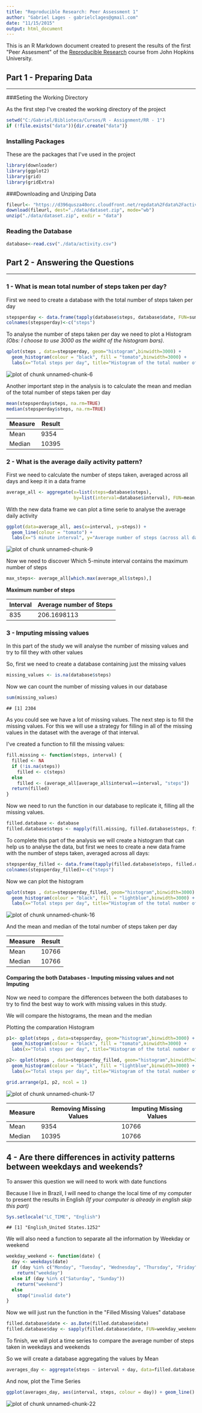 ```yaml
---
title: "Reproducible Research: Peer Assessment 1"
author: "Gabriel Lages - gabrielclages@gmail.com"
date: "11/15/2015"
output: html_document
---
```


This is an R Markdown document created to present the results of the first "Peer Assesment" of the [Reproducible Research](https://class.coursera.org/repdata-034) course from John Hopkins University.

## Part 1 - Preparing Data
___________________

###Seting the Working Directory

As the first step I've created the working directory of the project


```r
setwd("C:/Gabriel/Biblioteca/Cursos/R - Assignment/RR - 1")
if (!file.exists("data")){dir.create("data")}
```

### Installing Packages

These are the packages that I've used in the project


```r
library(downloader)
library(ggplot2)
library(grid)
library(gridExtra)
```

###Downloading and Unziping Data


```r
fileurl<- "https://d396qusza40orc.cloudfront.net/repdata%2Fdata%2Factivity.zip"
download(fileurl, dest="./data/dataset.zip", mode="wb")
unzip("./data/dataset.zip", exdir = "data")
```

### Reading the Database

```r
database<-read.csv("./data/activity.csv")
```

## Part 2 - Answering the Questions
___________________

### 1 - What is mean total number of steps taken per day?

First we need to create a database with the total number of steps taken per day

```r
stepsperday <- data.frame(tapply(database$steps, database$date, FUN=sum, na.rm=TRUE))
colnames(stepsperday)<-c("steps")
```

To analyse the number of steps taken per day we need to plot a Histogram 
*(Obs: I choose to use 3000 as the widht of the histogram bars).*

```r
qplot(steps , data=stepsperday, geom="histogram",binwidth=3000) +
  geom_histogram(colour = "black", fill = "tomato",binwidth=3000) +
  labs(x="Total steps per day", title="Histogram of the total number of steps taken each day")
```

![plot of chunk unnamed-chunk-6](figure/unnamed-chunk-6-1.png) 

Another important step in the analysis is to calculate the mean and median of the total number of steps taken per day

```r
mean(stepsperday$steps, na.rm=TRUE)
median(stepsperday$steps, na.rm=TRUE)
```

Measure | Result
--------|---------------------------------------
Mean    | 9354
Median  | 10395

### 2 - What is the average daily activity pattern?

First we need to calculate the number of steps taken, averaged across all days and keep it in a data frame


```r
average_all <- aggregate(x=list(steps=database$steps), 
                         by=list(interval=database$interval), FUN=mean, na.rm=TRUE)
```

With the new data frame we can plot a time serie to analyse the average daily activity


```r
ggplot(data=average_all, aes(x=interval, y=steps)) + 
  geom_line(colour = "tomato") + 
  labs(x="5 minute interval", y="Average number of steps (across all days)", title="Average daily activity")
```

![plot of chunk unnamed-chunk-9](https://github.com/gabriel-lages/RepData_PeerAssessment1/blob/master/Figure/Figure1.png) 

Now we need to discover Which 5-minute interval contains the maximum number of steps


```r
max_steps<- average_all[which.max(average_all$steps),]
```

**Maximum number of steps**

Interval           | Average number of Steps
-------------------|---------------------------------------
835   | 206.1698113

### 3 - Imputing missing values

In this part of the study we will analyse the number of missing values and try to fill they with other values

So, first we need to create a database containing just the missing values

```r
missing_values <- is.na(database$steps)
```

Now we can count the number of missing values in our database

```r
sum(missing_values)
```

```
## [1] 2304
```

As you could see we have a lot of missing values. The next step is to fill the missing values. For this we will use a strategy for filling in all of the missing values in the dataset with the average of that interval.

I've created a function to fill the missing values:

```r
fill.missing <- function(steps, interval) {
  filled <- NA
  if (!is.na(steps))
    filled <- c(steps)
  else
    filled <- (average_all[average_all$interval==interval, "steps"])
  return(filled)
}
```

Now we need to run the function in our database to replicate it, filling all the missing values.

```r
filled.database <- database
filled.database$steps <- mapply(fill.missing, filled.database$steps, filled.database$interval)
```

To complete this part of the analysis we will create a histogram that can help us to analyse the data, but first we nees to create a new data frame with the number of steps taken, averaged across all days:

```r
stepsperday_filled <- data.frame(tapply(filled.database$steps, filled.database$date, FUN=sum, na.rm=TRUE))
colnames(stepsperday_filled)<-c("steps")
```

Now we can plot the histogram

```r
qplot(steps , data=stepsperday_filled, geom="histogram",binwidth=3000) + 
  geom_histogram(colour = "black", fill = "lightblue",binwidth=3000) +
  labs(x="Total steps per day", title="Histogram of the total number of steps taken each day (NA's Filled)")
```

![plot of chunk unnamed-chunk-16](figure/unnamed-chunk-16-1.png) 

And the mean and median of the total number of steps taken per day

Measure | Result
--------|---------------------------------------
Mean    | 10766
Median  | 10766

#### Comparing the both Databases - Imputing missing values and not Imputing

Now we need to compare the differences between the both databases to try to find the best way to work with missing values in this study.

We will compare the histograms, the mean and the median

Plotting the comparation Histogram


```r
p1<- qplot(steps , data=stepsperday, geom="histogram",binwidth=3000) +
  geom_histogram(colour = "black", fill = "tomato",binwidth=3000) +
  labs(x="Total steps per day", title="Histogram of the total number of steps taken each day")

p2<- qplot(steps , data=stepsperday_filled, geom="histogram",binwidth=3000) +
  geom_histogram(colour = "black", fill = "lightblue",binwidth=3000) +
  labs(x="Total steps per day", title="Histogram of the total number of steps taken each day (NA's Filled)")

grid.arrange(p1, p2, ncol = 1)
```

![plot of chunk unnamed-chunk-17](figure/unnamed-chunk-17-1.png) 

Measure | Removing Missing Values|Imputing Missing Values
--------|------------------------|-----------------------------------
Mean    |  9354|10766
Median  | 10395|10766

## 4 - Are there differences in activity patterns between weekdays and weekends?

To answer this question we will need to work with date functions

Because I live in Brazil, I will need to change the local time of my computer to present the results in English *(If your computer is already in english skip this part)*

```r
Sys.setlocale("LC_TIME", "English")
```

```
## [1] "English_United States.1252"
```

We will also need a function to separate all the information by Weekday or weekend

```r
weekday_weekend <- function(date) {
  day <- weekdays(date)
  if (day %in% c("Monday", "Tuesday", "Wednesday", "Thursday", "Friday"))
    return("weekday")
  else if (day %in% c("Saturday", "Sunday"))
    return("weekend")
  else
    stop("invalid date")
}
```

Now we will just run the function in the "Filled Missing Values" database


```r
filled.database$date <- as.Date(filled.database$date)
filled.database$day <- sapply(filled.database$date, FUN=weekday_weekend)
```

To finish, we will plot a time series to compare the average number of steps taken in weekdays and weekends

So we will create a database aggregating the values by Mean

```r
averages_day <- aggregate(steps ~ interval + day, data=filled.database, mean)
```

And now, plot the Time Series

```r
ggplot(averages_day, aes(interval, steps, colour = day)) + geom_line() + facet_grid(day ~ .) + labs(x="5 minute interval", y="Average number of steps (across all days)", title="Average weekends x weekdays")
```

![plot of chunk unnamed-chunk-22](figure/unnamed-chunk-22-1.png) 
